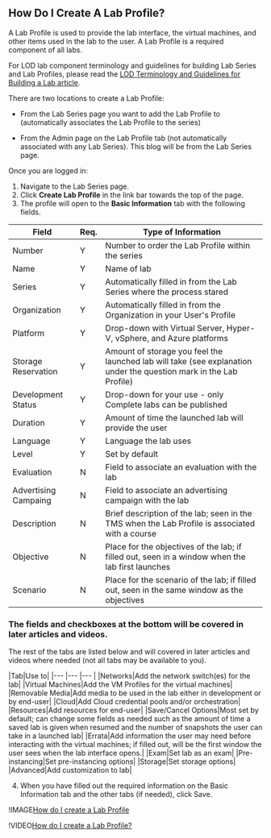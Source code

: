 ## How Do I Create A Lab Profile?

A Lab Profile is used to provide the lab interface, the virtual machines, and other items used in the lab to the user. A Lab Profile is a required component of all labs.

For LOD lab component terminology and guidelines for building Lab Series and Lab Profiles, please read the [LOD Terminology and Guidelines for Building a Lab article](lod-terminology-and-guidelines-for-building-a-lab.md).

There are two locations to create a Lab Profile: 

- From the Lab Series page you want to add the Lab Profile to (automatically associates the Lab Profile to the series) 

- From the Admin page on the Lab Profile tab (not automatically associated with any Lab Series). This blog will be from the Lab Series page.

Once you are logged in:
1. Navigate to the Lab Series page.
1. Click **Create Lab Profile** in the link bar towards the top of the page. 
1. The profile will open to the **Basic Information** tab with the following fields.

|Field|Req.|Type of Information|
|--- |--- |--- |
|Number|Y|Number to order the Lab Profile within the series|
|Name|Y|Name of lab|
|Series|Y|Automatically filled in from the Lab Series where the process stared|
|Organization|Y|Automatically filled in from the Organization in your User's Profile|
|Platform|Y|Drop-down with Virtual Server, Hyper-V, vSphere, and Azure platforms|
|Storage Reservation|Y|Amount of storage you feel the launched lab will take (see explanation under the question mark in the Lab Profile)|
|Development Status|Y|Drop-down for your use - only Complete labs can be published|
|Duration|Y|Amount of time the launched lab will provide the user|
|Language|Y|Language the lab uses|
|Level|Y|Set by default|
|Evaluation|N|Field to associate an evaluation with the lab|
|Advertising Campaing|N|Field to associate an advertising campaign with the lab|
|Description|N|Brief description of the lab; seen in the TMS when the Lab Profile is associated with a course|
|Objective|N|Place for the objectives of the lab; if filled out, seen in a window when the lab first launches|
|Scenario|N|Place for the scenario of the lab; if filled out, seen in the same window as the objectives|

### The fields and checkboxes at the bottom will be covered in later articles and videos.

The rest of the tabs are listed below and will covered in later articles and videos where needed (not all tabs may be available to you).

|Tab|Use to|
|--- |--- |--- |
|Networks|Add the network switch(es) for the lab|
|Virtual Machines|Add the VM Profiles for the virtual machines|
|Removable Media|Add media to be used in the lab either in development or by end-user|
|Cloud|Add Cloud credential pools and/or orchestration|
|Resources|Add resources for end-user|
|Save/Cancel Options|Most set by default; can change some fields as needed such as the amount of time a saved lab is given when resumed and the number of snapshots the user can take in a launched lab|
|Errata|Add information the user may need before interacting with the virtual machines; if filled out, will be the first window the user sees when the lab interface opens.|
|Exam|Set lab as an exam|
|Pre-instancing|Set pre-instancing options|
|Storage|Set storage options|
|Advanced|Add customization to lab|

4. When you have filled out the required information on the Basic Information tab and the other tabs (if needed), click Save.

!IMAGE[How do I create a Lab Profile](../../images/lab-profile.png)

!VIDEO[How do I create a Lab Profile?](https://www.youtube.com/watch?v=KzdoZoQgGw0)
